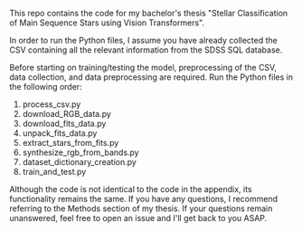 This repo contains the code for my bachelor's thesis "Stellar Classification of Main Sequence Stars using Vision Transformers". 

In order to run the Python files, I assume you have already collected the CSV containing all the relevant information from the SDSS SQL database.

Before starting on training/testing the model, preprocessing of the CSV, data collection, and data preprocessing are required. Run the Python files in the following order:
1. process_csv.py
2. download_RGB_data.py
3. download_fits_data.py
4. unpack_fits_data.py
5. extract_stars_from_fits.py
6. synthesize_rgb_from_bands.py
7. dataset_dictionary_creation.py
8. train_and_test.py

Although the code is not identical to the code in the appendix, its functionality remains the same. If you have any questions, I recommend referring to the Methods section of my thesis. If your questions remain unanswered, feel free to open an issue and I'll get back to you ASAP.
